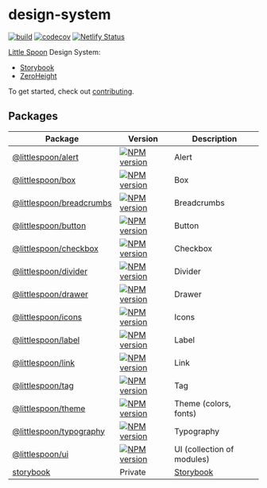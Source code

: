 # design-system

[![build](https://github.com/little-spoon-dev/design-system/actions/workflows/build.yml/badge.svg)](https://github.com/little-spoon-dev/design-system/actions/workflows/build.yml)
[![codecov](https://codecov.io/gh/little-spoon-dev/design-system/branch/main/graph/badge.svg?token=5BRD6U9NFW)](https://codecov.io/gh/little-spoon-dev/design-system)
[![Netlify Status](https://api.netlify.com/api/v1/badges/73b0e1a1-3d16-4987-a05b-cac84e07acfa/deploy-status)](https://app.netlify.com/sites/littlespoon/deploys)

[Little Spoon](https://www.littlespoon.com/) Design System:

- [Storybook](https://littlespoon.netlify.app/)
- [ZeroHeight](https://zeroheight.com/3ddd0f892/p/59ea90-little-spoon-design-system/b/3370f7)

To get started, check out [contributing](docs/CONTRIBUTING.md).

## Packages

<!-- prettier-ignore-start -->
| Package | Version | Description |
| --- | --- | --- |
| [@littlespoon/alert](packages/alert) | [![NPM version](https://img.shields.io/npm/v/@littlespoon/alert.svg)](https://www.npmjs.com/package/@littlespoon/alert) | Alert |
| [@littlespoon/box](packages/box) | [![NPM version](https://img.shields.io/npm/v/@littlespoon/box.svg)](https://www.npmjs.com/package/@littlespoon/box) | Box |
| [@littlespoon/breadcrumbs](packages/breadcrumbs) | [![NPM version](https://img.shields.io/npm/v/@littlespoon/breadcrumbs.svg)](https://www.npmjs.com/package/@littlespoon/breadcrumbs) | Breadcrumbs |
| [@littlespoon/button](packages/button) | [![NPM version](https://img.shields.io/npm/v/@littlespoon/button.svg)](https://www.npmjs.com/package/@littlespoon/button) | Button |
| [@littlespoon/checkbox](packages/checkbox) | [![NPM version](https://img.shields.io/npm/v/@littlespoon/checkbox.svg)](https://www.npmjs.com/package/@littlespoon/checkbox) | Checkbox |
| [@littlespoon/divider](packages/divider) | [![NPM version](https://img.shields.io/npm/v/@littlespoon/divider.svg)](https://www.npmjs.com/package/@littlespoon/divider) | Divider |
| [@littlespoon/drawer](packages/drawer) | [![NPM version](https://img.shields.io/npm/v/@littlespoon/drawer.svg)](https://www.npmjs.com/package/@littlespoon/drawer) | Drawer |
| [@littlespoon/icons](packages/icons) | [![NPM version](https://img.shields.io/npm/v/@littlespoon/icons.svg)](https://www.npmjs.com/package/@littlespoon/icons) | Icons |
| [@littlespoon/label](packages/label) | [![NPM version](https://img.shields.io/npm/v/@littlespoon/label.svg)](https://www.npmjs.com/package/@littlespoon/label) | Label |
| [@littlespoon/link](packages/link) | [![NPM version](https://img.shields.io/npm/v/@littlespoon/link.svg)](https://www.npmjs.com/package/@littlespoon/link) | Link |
| [@littlespoon/tag](packages/tag) | [![NPM version](https://img.shields.io/npm/v/@littlespoon/tag.svg)](https://www.npmjs.com/package/@littlespoon/tag) | Tag |
| [@littlespoon/theme](packages/theme) | [![NPM version](https://img.shields.io/npm/v/@littlespoon/theme.svg)](https://www.npmjs.com/package/@littlespoon/theme) | Theme (colors, fonts) |
| [@littlespoon/typography](packages/typography) | [![NPM version](https://img.shields.io/npm/v/@littlespoon/typography.svg)](https://www.npmjs.com/package/@littlespoon/typography) | Typography |
| [@littlespoon/ui](packages/ui) | [![NPM version](https://img.shields.io/npm/v/@littlespoon/ui.svg)](https://www.npmjs.com/package/@littlespoon/ui) | UI (collection of modules) |
| [storybook](packages/storybook) | Private | [Storybook](https://littlespoon.netlify.app/) |
<!-- prettier-ignore-end -->

